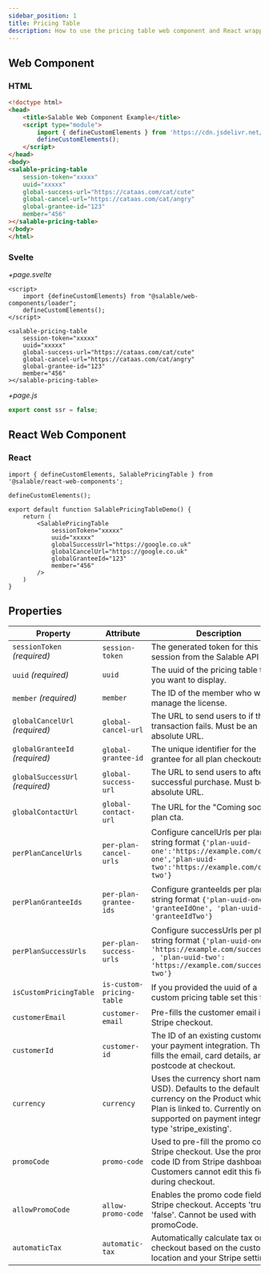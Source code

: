```yaml
---
sidebar_position: 1
title: Pricing Table
description: How to use the pricing table web component and React wrapper
---
```


## Web Component

### HTML

```html
<!doctype html>
<head>
    <title>Salable Web Component Example</title>
    <script type="module">
        import { defineCustomElements } from 'https://cdn.jsdelivr.net/npm/@salable/web-components/loader/index.es2017.js';
        defineCustomElements();
    </script>
</head>
<body>
<salable-pricing-table
    session-token="xxxxx"
    uuid="xxxxx"
    global-success-url="https://cataas.com/cat/cute"
    global-cancel-url="https://cataas.com/cat/angry"
    global-grantee-id="123"
    member="456"
></salable-pricing-table>
</body>
</html>
```

### Svelte

*+page.svelte*
```sveltehtml
<script>
    import {defineCustomElements} from "@salable/web-components/loader";
    defineCustomElements();
</script>

<salable-pricing-table
    session-token="xxxxx"
    uuid="xxxxx"
    global-success-url="https://cataas.com/cat/cute"
    global-cancel-url="https://cataas.com/cat/angry"
    global-grantee-id="123"
    member="456"
></salable-pricing-table>
```

*+page.js*
```js
export const ssr = false;
```

## React Web Component

### React

```tsx
import { defineCustomElements, SalablePricingTable } from '@salable/react-web-components';

defineCustomElements();

export default function SalablePricingTableDemo() {
    return (
        <SalablePricingTable
            sessionToken="xxxxx"
            uuid="xxxxx"
            globalSuccessUrl="https://google.co.uk"
            globalCancelUrl="https://google.co.uk"
            globalGranteeId="123"
            member="456"
        />
    )
}
```

## Properties

| Property                        | Attribute                 | Description                                                                                                                                                                                    | Type                                 | Default     |
|---------------------------------|---------------------------|------------------------------------------------------------------------------------------------------------------------------------------------------------------------------------------------|--------------------------------------|-------------|
| `sessionToken` _(required)_           | `session-token`                 | The generated token for this session from the Salable API                                                                                                                      | `string`                             | `undefined` |
| `uuid` _(required)_             | `uuid`                    | The uuid of the pricing table that you want to display.                                                                                                                                        | `string`                             | `undefined` |
| `member` _(required)_           | `member`                  | The ID of the member who will manage the license.                                                                                                                                              | `string`                             | `undefined` |
| `globalCancelUrl` _(required)_  | `global-cancel-url`       | The URL to send users to if the transaction fails. Must be an absolute URL.                                                                                                                    | `string`                             | `undefined` |
| `globalGranteeId` _(required)_  | `global-grantee-id`       | The unique identifier for the grantee for all plan checkouts links.                                                                                                                            | `string`                             | `undefined` |
| `globalSuccessUrl` _(required)_ | `global-success-url`      | The URL to send users to after a successful purchase. Must be an absolute URL.                                                                                                                 | `string`                             | `undefined` |
| `globalContactUrl`              | `global-contact-url`      | The URL for the "Coming soon" plan cta.                                                                                                                                                        | `string`                             | `undefined` |
| `perPlanCancelUrls`             | `per-plan-cancel-urls`    | Configure cancelUrls per plan, string format `{'plan-uuid-one':'https://example.com/cancel-one','plan-uuid-two':'https://example.com/cancel-two'}`                                             | `string \| { [x: string]: string; }` | `undefined` |
| `perPlanGranteeIds`             | `per-plan-grantee-ids`    | Configure granteeIds per plan, string format `{'plan-uuid-one': 'granteeIdOne', 'plan-uuid-two': 'granteeIdTwo'}`                                                                              | `string \| { [x: string]: string; }` | `undefined` |
| `perPlanSuccessUrls`            | `per-plan-success-urls`   | Configure successUrls per plan, string format `{'plan-uuid-one': 'https://example.com/success-one' , 'plan-uuid-two': 'https://example.com/success-two'}`                                      | `string \| { [x: string]: string; }` | `undefined` |
| `isCustomPricingTable`          | `is-custom-pricing-table` | If you provided the uuid of a custom pricing table set this to true                                                                                                                            | `boolean`                            | `false`     |
| `customerEmail`                 | `customer-email`          | Pre-fills the customer email in Stripe checkout.                                                                                                                                               | `string`                             | `undefined` |
| `customerId`                    | `customer-id`             | The ID of an existing customer in your payment integration. This pre-fills the email, card details, and postcode at checkout.                                                                  | `string`                             | `undefined` |
| `currency`                      | `currency`                | Uses the currency short name (e.g., USD). Defaults to the default currency on the Product which the Plan is linked to. Currently only supported on payment integration type 'stripe_existing'. | `string`                             | `undefined` |
| `promoCode`                     | `promo-code`              | Used to pre-fill the promo code in Stripe checkout. Use the promo code ID from Stripe dashboard. Customers cannot edit this field during checkout.                                             | `string`                             | `undefined` |
| `allowPromoCode`                | `allow-promo-code`        | Enables the promo code field in Stripe checkout. Accepts 'true' or 'false'. Cannot be used with promoCode.                                                                                     | `string`                             | `undefined` |
| `automaticTax`                  | `automatic-tax`           | Automatically calculate tax on checkout based on the customer's location and your Stripe settings.                                                                                             | `string`                             | `undefined` |
